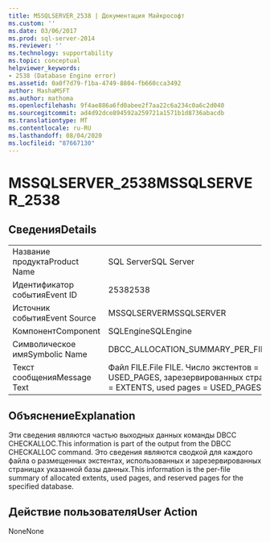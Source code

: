 ```yaml
---
title: MSSQLSERVER_2538 | Документация Майкрософт
ms.custom: ''
ms.date: 03/06/2017
ms.prod: sql-server-2014
ms.reviewer: ''
ms.technology: supportability
ms.topic: conceptual
helpviewer_keywords:
- 2538 (Database Engine error)
ms.assetid: 0a0f7d79-f1ba-4749-8804-fb660cca3492
author: MashaMSFT
ms.author: mathoma
ms.openlocfilehash: 9f4ae886a6fd0abee2f7aa22c6a234c0a6c2d040
ms.sourcegitcommit: ad4d92dce894592a259721a1571b1d8736abacdb
ms.translationtype: MT
ms.contentlocale: ru-RU
ms.lasthandoff: 08/04/2020
ms.locfileid: "87667130"
---
```

# <a name="mssqlserver_2538"></a><span data-ttu-id="af51d-102">MSSQLSERVER_2538</span><span class="sxs-lookup"><span data-stu-id="af51d-102">MSSQLSERVER_2538</span></span>
    
## <a name="details"></a><span data-ttu-id="af51d-103">Сведения</span><span class="sxs-lookup"><span data-stu-id="af51d-103">Details</span></span>  
  
|||  
|-|-|  
|<span data-ttu-id="af51d-104">Название продукта</span><span class="sxs-lookup"><span data-stu-id="af51d-104">Product Name</span></span>|<span data-ttu-id="af51d-105">SQL Server</span><span class="sxs-lookup"><span data-stu-id="af51d-105">SQL Server</span></span>|  
|<span data-ttu-id="af51d-106">Идентификатор события</span><span class="sxs-lookup"><span data-stu-id="af51d-106">Event ID</span></span>|<span data-ttu-id="af51d-107">2538</span><span class="sxs-lookup"><span data-stu-id="af51d-107">2538</span></span>|  
|<span data-ttu-id="af51d-108">Источник события</span><span class="sxs-lookup"><span data-stu-id="af51d-108">Event Source</span></span>|<span data-ttu-id="af51d-109">MSSQLSERVER</span><span class="sxs-lookup"><span data-stu-id="af51d-109">MSSQLSERVER</span></span>|  
|<span data-ttu-id="af51d-110">Компонент</span><span class="sxs-lookup"><span data-stu-id="af51d-110">Component</span></span>|<span data-ttu-id="af51d-111">SQLEngine</span><span class="sxs-lookup"><span data-stu-id="af51d-111">SQLEngine</span></span>|  
|<span data-ttu-id="af51d-112">Символическое имя</span><span class="sxs-lookup"><span data-stu-id="af51d-112">Symbolic Name</span></span>|<span data-ttu-id="af51d-113">DBCC_ALLOCATION_SUMMARY_PER_FILE</span><span class="sxs-lookup"><span data-stu-id="af51d-113">DBCC_ALLOCATION_SUMMARY_PER_FILE</span></span>|  
|<span data-ttu-id="af51d-114">Текст сообщения</span><span class="sxs-lookup"><span data-stu-id="af51d-114">Message Text</span></span>|<span data-ttu-id="af51d-115">Файл FILE.</span><span class="sxs-lookup"><span data-stu-id="af51d-115">File FILE.</span></span> <span data-ttu-id="af51d-116">Число экстентов = EXTENTS, использованных страниц = USED_PAGES, зарезервированных страниц = RESERVED_PAGES.</span><span class="sxs-lookup"><span data-stu-id="af51d-116">Number of extents = EXTENTS, used pages = USED_PAGES, reserved pages = RESERVED_PAGES.</span></span>|  
  
## <a name="explanation"></a><span data-ttu-id="af51d-117">Объяснение</span><span class="sxs-lookup"><span data-stu-id="af51d-117">Explanation</span></span>  
 <span data-ttu-id="af51d-118">Эти сведения являются частью выходных данных команды DBCC CHECKALLOC.</span><span class="sxs-lookup"><span data-stu-id="af51d-118">This information is part of the output from the DBCC CHECKALLOC command.</span></span> <span data-ttu-id="af51d-119">Это сведения являются сводкой для каждого файла о размещенных экстентах, использованных и зарезервированных страницах указанной базы данных.</span><span class="sxs-lookup"><span data-stu-id="af51d-119">This information is the per-file summary of allocated extents, used pages, and reserved pages for the specified database.</span></span>  
  
## <a name="user-action"></a><span data-ttu-id="af51d-120">Действие пользователя</span><span class="sxs-lookup"><span data-stu-id="af51d-120">User Action</span></span>  
 <span data-ttu-id="af51d-121">None</span><span class="sxs-lookup"><span data-stu-id="af51d-121">None</span></span>  
  
  
